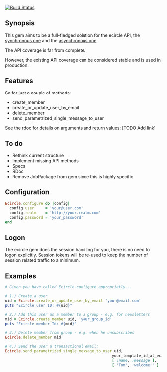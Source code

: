 [![Build Status](https://secure.travis-ci.org/troessner/ecircle.png)](http://travis-ci.org/troessner/ecircle)

Synopsis
-------------

This gem aims to be a full-fledged solution for the ecircle API, the [synchronous one](http://webservices.ecircle-ag.com/soap/javadoc/com/ecircleag/webservices/EcMApi.html) and the [asynchronous one](http://developer.ecircle-ag.com/apiwiki/wiki/AsynchronousAPI).

The API coverage is far from complete.

However, the existing API coverage can be considered stable and is used in production.

Features
-------------

So far just a couple of methods:

* create_member
* create_or_update_user_by_email
* delete_member
* send_parametrized_single_message_to_user

See the rdoc for details on arguments and return values: [TODO Add link]

To do
-------------

* Rethink current structure
* Implement missing API methods
* Specs
* RDoc
* Remove JobPackage from gem since this is highly specific

Configuration
-------------

```Ruby
Ecircle.configure do |config|
  config.user     = 'your@user.com'
  config.realm    = 'http://your.realm.com'
  config.password = 'your_password'
end
```

Logon
-------------

The ecircle gem does the session handling for you, there is no need to logon explicitly.
Session tokens will be re-used to keep the number of session related traffic to a minimum.


Examples
-------------

```Ruby
# Given you have called Ecircle.configure appropriatly...

# 1.) Create a user
uid = Ecircle.create_or_update_user_by_email 'your@email.com'
puts "Ecircle user ID: #{uid}"

# 2.) Add this user as a member to a group - e.g. for newsletters
mid = Ecircle.create_member uid, 'your_group_id'
puts "Ecircle member Id: #{mid}"

# 3.) Delete member from group - e.g. when he unsubscribes
Ecircle.delete_member mid

# 4.) Send the user a transactional email:
Ecircle.send_parametrized_single_message_to_user uid,
                                                your_template_id_at_ecircle,
                                                [ :name, :message ],
                                                [ 'Tom', 'welcome!' ]

```